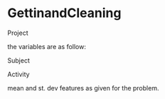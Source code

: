 # GettinandCleaning
Project

the variables are as follow:

Subject

Activity

mean and st. dev features as given for the problem.
